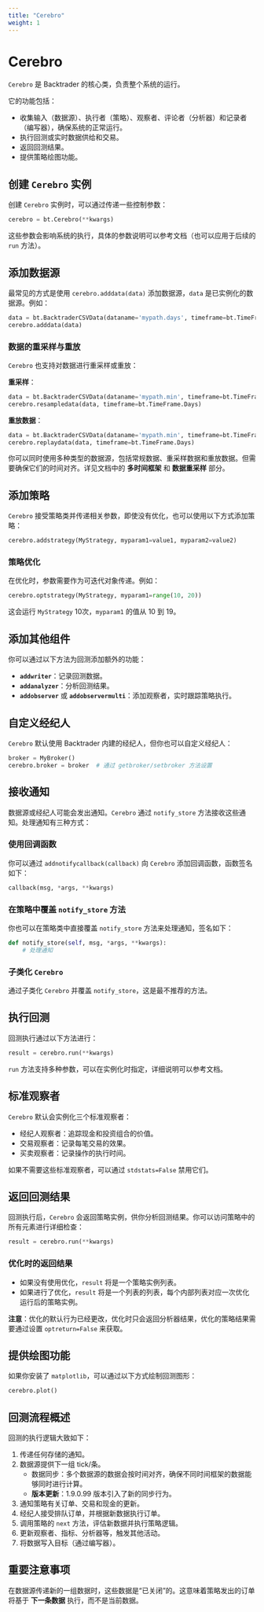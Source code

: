 ```yaml
---
title: "Cerebro"
weight: 1
---
```


# Cerebro

`Cerebro` 是 Backtrader 的核心类，负责整个系统的运行。

它的功能包括：

- 收集输入（数据源）、执行者（策略）、观察者、评论者（分析器）和记录者（编写器），确保系统的正常运行。
- 执行回测或实时数据供给和交易。
- 返回回测结果。
- 提供策略绘图功能。

## 创建 `Cerebro` 实例

创建 `Cerebro` 实例时，可以通过传递一些控制参数：

```python
cerebro = bt.Cerebro(**kwargs)
```

这些参数会影响系统的执行，具体的参数说明可以参考文档（也可以应用于后续的 `run` 方法）。

## 添加数据源

最常见的方式是使用 `cerebro.adddata(data)` 添加数据源，`data` 是已实例化的数据源。例如：

```python
data = bt.BacktraderCSVData(dataname='mypath.days', timeframe=bt.TimeFrame.Days)
cerebro.adddata(data)
```

### 数据的重采样与重放

`Cerebro` 也支持对数据进行重采样或重放：

**重采样**：

```python
data = bt.BacktraderCSVData(dataname='mypath.min', timeframe=bt.TimeFrame.Minutes)
cerebro.resampledata(data, timeframe=bt.TimeFrame.Days)
```

**重放数据**：

```python
data = bt.BacktraderCSVData(dataname='mypath.min', timeframe=bt.TimeFrame.Minutes)
cerebro.replaydata(data, timeframe=bt.TimeFrame.Days)
```

你可以同时使用多种类型的数据源，包括常规数据、重采样数据和重放数据。但需要确保它们的时间对齐。详见文档中的 **多时间框架** 和 **数据重采样** 部分。

## 添加策略

`Cerebro` 接受策略类并传递相关参数，即使没有优化，也可以使用以下方式添加策略：

```python
cerebro.addstrategy(MyStrategy, myparam1=value1, myparam2=value2)
```

### 策略优化

在优化时，参数需要作为可迭代对象传递。例如：

```python
cerebro.optstrategy(MyStrategy, myparam1=range(10, 20))
```

这会运行 `MyStrategy` 10次，`myparam1` 的值从 10 到 19。

## 添加其他组件

你可以通过以下方法为回测添加额外的功能：

- **`addwriter`**：记录回测数据。
- **`addanalyzer`**：分析回测结果。
- **`addobserver`** 或 **`addobservermulti`**：添加观察者，实时跟踪策略执行。

## 自定义经纪人

`Cerebro` 默认使用 Backtrader 内建的经纪人，但你也可以自定义经纪人：

```python
broker = MyBroker()
cerebro.broker = broker  # 通过 getbroker/setbroker 方法设置
```

## 接收通知

数据源或经纪人可能会发出通知。`Cerebro` 通过 `notify_store` 方法接收这些通知。处理通知有三种方式：

### 使用回调函数

你可以通过 `addnotifycallback(callback)` 向 `Cerebro` 添加回调函数，函数签名如下：

```python
callback(msg, *args, **kwargs)
```

### 在策略中覆盖 `notify_store` 方法

你也可以在策略类中直接覆盖 `notify_store` 方法来处理通知，签名如下：

```python
def notify_store(self, msg, *args, **kwargs):
    # 处理通知
```

### 子类化 `Cerebro`

通过子类化 `Cerebro` 并覆盖 `notify_store`，这是最不推荐的方法。

## 执行回测

回测执行通过以下方法进行：

```python
result = cerebro.run(**kwargs)
```

`run` 方法支持多种参数，可以在实例化时指定，详细说明可以参考文档。

## 标准观察者

`Cerebro` 默认会实例化三个标准观察者：

- 经纪人观察者：追踪现金和投资组合的价值。
- 交易观察者：记录每笔交易的效果。
- 买卖观察者：记录操作的执行时间。

如果不需要这些标准观察者，可以通过 `stdstats=False` 禁用它们。

## 返回回测结果

回测执行后，`Cerebro` 会返回策略实例，供你分析回测结果。你可以访问策略中的所有元素进行详细检查：

```python
result = cerebro.run(**kwargs)
```

### 优化时的返回结果

- 如果没有使用优化，`result` 将是一个策略实例列表。
- 如果进行了优化，`result` 将是一个列表的列表，每个内部列表对应一次优化运行后的策略实例。

**注意**：优化的默认行为已经更改，优化时只会返回分析器结果，优化的策略结果需要通过设置 `optreturn=False` 来获取。

## 提供绘图功能

如果你安装了 `matplotlib`，可以通过以下方式绘制回测图形：

```python
cerebro.plot()
```

## 回测流程概述

回测的执行逻辑大致如下：

1. 传递任何存储的通知。
2. 数据源提供下一组 tick/条。
   - 数据同步：多个数据源的数据会按时间对齐，确保不同时间框架的数据能够同时进行计算。
   - **版本更新**：1.9.0.99 版本引入了新的同步行为。
3. 通知策略有关订单、交易和现金的更新。
4. 经纪人接受排队订单，并根据新数据执行订单。
5. 调用策略的 `next` 方法，评估新数据并执行策略逻辑。
6. 更新观察者、指标、分析器等，触发其他活动。
7. 将数据写入目标（通过编写器）。

## 重要注意事项

在数据源传递新的一组数据时，这些数据是“已关闭”的。这意味着策略发出的订单将基于 **下一条数据** 执行，而不是当前数据。

